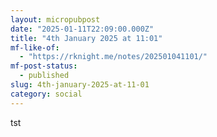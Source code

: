 ```yaml
---
layout: micropubpost
date: "2025-01-11T22:09:00.000Z"
title: "4th January 2025 at 11:01"
mf-like-of:
  - "https://rknight.me/notes/202501041101/"
mf-post-status:
  - published
slug: 4th-january-2025-at-11-01
category: social
---
```


tst
